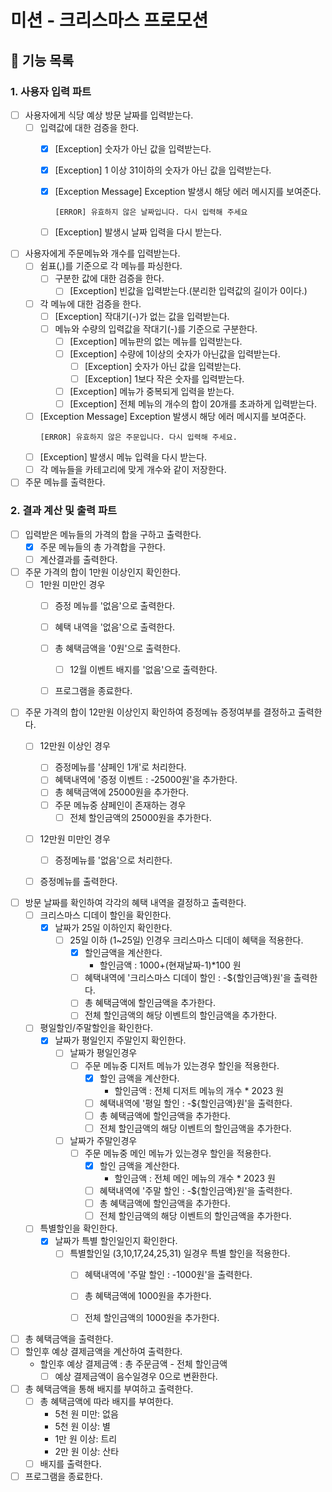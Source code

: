 # 미션 - 크리스마스 프로모션

## 🚀 기능 목록

### 1. 사용자 입력 파트

- [ ] 사용자에게 식당 예상 방문 날짜를 입력받는다.
    - [ ] 입력값에 대한 검증을 한다.
        - [x] [Exception] 숫자가 아닌 값을 입력받는다.
        - [x] [Exception] 1 이상 31이하의 숫자가 아닌 값을 입력받는다.
        - [x] [Exception Message] Exception 발생시 해당 에러 메시지를 보여준다.
          ```
          [ERROR] 유효하지 않은 날짜입니다. 다시 입력해 주세요
          ```
        - [ ] [Exception] 발생시 날짜 입력을 다시 받는다.


- [ ] 사용자에게 주문메뉴와 개수를 입력받는다.
    - [ ] 쉼표(,)를 기준으로 각 메뉴를 파싱한다.
        - [ ] 구분한 값에 대한 검증을 한다.
            - [ ] [Exception] 빈값을 입력받는다.(분리한 입력값의 길이가 0이다.)
    - [ ] 각 메뉴에 대한 검증을 한다.
        - [ ] [Exception] 작대기(-)가 없는 값을 입력받는다.
        - [ ] 메뉴와 수량의 입력값을 작대기(-)를 기준으로 구분한다.
            - [ ] [Exception] 메뉴판의 없는 메뉴를 입력받는다.
            - [ ] [Exception] 수량에 1이상의 숫자가 아닌값을 입력받는다.
                - [ ] [Exception] 숫자가 아닌 값을 입력받는다.
                - [ ] [Exception] 1보다 작은 숫자를 입력받는다.
            - [ ] [Exception] 메뉴가 중복되게 입력을 받는다.
            - [ ] [Exception] 전체 메뉴의 개수의 합이 20개를 초과하게 입력받는다.
    - [ ] [Exception Message] Exception 발생시 해당 에러 메시지를 보여준다.
      ```
      [ERROR] 유효하지 않은 주문입니다. 다시 입력해 주세요.
      ```
    - [ ] [Exception] 발생시 메뉴 입력을 다시 받는다.
    - [ ] 각 메뉴들을 카테고리에 맞게 개수와 같이 저장한다.

- [ ] 주문 메뉴를 출력한다.

### 2. 결과 계산 및 출력 파트

- [ ] 입력받은 메뉴들의 가격의 합을 구하고 출력한다.
    - [x] 주문 메뉴들의 총 가격합을 구한다.
    - [ ] 계산결과를 출력한다.
- [ ] 주문 가격의 합이 1만원 이상인지 확인한다.
    - [ ] 1만원 미만인 경우
        - [ ] 증정 메뉴를 '없음'으로 출력한다.
        - [ ] 혜택 내역을 '없음'으로 출력한다.
        - [ ] 총 혜택금액을 '0원'으로 출력한다.
            - [ ] 12월 이벤트 배지를 '없음'으로 출력한다.
        - [ ] 프로그램을 종료한다.


- [ ] 주문 가격의 합이 12만원 이상인지 확인하여 증정메뉴 증정여부를 결정하고 출력한다.
    - [ ] 12만원 이상인 경우
        - [ ] 증정메뉴를 '샴페인 1개'로 처리한다.
        - [ ] 혜택내역에 '증정 이벤트 : -25000원'을 추가한다.
        - [ ] 총 혜택금액에 25000원을 추가한다.
        - [ ] 주문 메뉴중 샴페인이 존재하는 경우
            - [ ] 전체 할인금액의 25000원을 추가한다.
    - [ ] 12만원 미만인 경우
        - [ ] 증정메뉴를 '없음'으로 처리한다.
    - [ ] 증정메뉴를 출력한다.


- [ ] 방문 날짜를 확인하여 각각의 혜택 내역을 결정하고 출력한다.
    - [ ] 크리스마스 디데이 할인을 확인한다.
        - [x] 날짜가 25일 이하인지 확인한다.
            - [ ] 25일 이하 (1~25일) 인경우 크리스마스 디데이 혜택을 적용한다.
                - [x] 할인금액을 계산한다.
                    - 할인금액 : 1000+(현재날짜-1)*100 원
                - [ ] 혜택내역에 '크리스마스 디데이 할인 : -${할인금액}원'을 출력한다.
                - [ ] 총 혜택금액에 할인금액을 추가한다.
                - [ ] 전체 할인금액의 해당 이벤트의 할인금액을 추가한다.
    - [ ] 평일할인/주말할인을 확인한다.
        - [x] 날짜가 평일인지 주말인지 확인한다.
            - [ ] 날짜가 평일인경우
                - [ ] 주문 메뉴중 디저트 메뉴가 있는경우 할인을 적용한다.
                    - [x] 할인 금액을 계산한다.
                        - 할인금액 : 전체 디저트 메뉴의 개수 * 2023 원
                    - [ ] 혜택내역에 '평일 할인 : -${할인금액}원'을 출력한다.
                    - [ ] 총 혜택금액에 할인금액을 추가한다.
                    - [ ] 전체 할인금액의 해당 이벤트의 할인금액을 추가한다.
            - [ ] 날짜가 주말인경우
                - [ ] 주문 메뉴중 메인 메뉴가 있는경우 할인을 적용한다.
                    - [x] 할인 금액을 계산한다.
                        - 할인금액 : 전체 메인 메뉴의 개수 * 2023 원
                    - [ ] 혜택내역에 '주말 할인 : -${할인금액}원'을 출력한다.
                    - [ ] 총 혜택금액에 할인금액을 추가한다.
                    - [ ] 전체 할인금액의 해당 이벤트의 할인금액을 추가한다.
    - [ ] 특별할인을 확인한다.
        - [x] 날짜가 특별 할인일인지 확인한다.
            - [ ] 특별할인일 (3,10,17,24,25,31) 일경우 특별 할인을 적용한다.
                - [ ] 혜택내역에 '주말 할인 : -1000원'을 출력한다.
                - [ ] 총 혜택금액에 1000원을 추가한다.
                - [ ] 전체 할인금액의 1000원을 추가한다.


- [ ] 총 혜택금액을 출력한다.
- [ ] 할인후 예상 결제금액을 계산하여 출력한다.
    - 할인후 예상 결제금액 : 총 주문금액 - 전체 할인금액
        - [ ] 예상 결제금액이 음수일경우 0으로 변환한다.

- [ ] 총 혜택금액을 통해 배지를 부여하고 출력한다.
    - [ ] 총 혜택금액에 따라 배지를 부여한다.
        - 5천 원 미만: 없음
        - 5천 원 이상: 별
        - 1만 원 이상: 트리
        - 2만 원 이상: 산타
    - [ ] 배지를 출력한다.

- [ ] 프로그램을 종료한다.